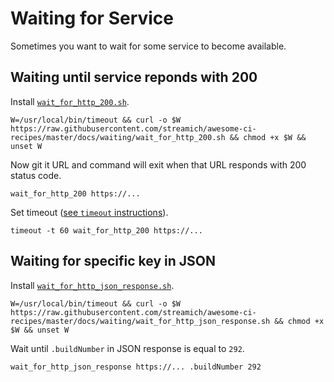# Waiting for Service

Sometimes you want to wait for some service to become available.


## Waiting until service reponds with 200

Install [`wait_for_http_200.sh`](wait_for_http_200.sh).

```shell
W=/usr/local/bin/timeout && curl -o $W https://raw.githubusercontent.com/streamich/awesome-ci-recipes/master/docs/waiting/wait_for_http_200.sh && chmod +x $W && unset W
```

Now git it URL and command will exit when that URL responds with 200 status code.

```shell
wait_for_http_200 https://...
```

Set timeout ([see `timeout` instructions](../timeout)).

```shell
timeout -t 60 wait_for_http_200 https://...
```


## Waiting for specific key in JSON

Install [`wait_for_http_json_response.sh`](wait_for_http_json_response.sh).

```shell
W=/usr/local/bin/timeout && curl -o $W https://raw.githubusercontent.com/streamich/awesome-ci-recipes/master/docs/waiting/wait_for_http_json_response.sh && chmod +x $W && unset W
```

Wait until `.buildNumber` in JSON response is equal to `292`.

```shell
wait_for_http_json_response https://... .buildNumber 292
```
